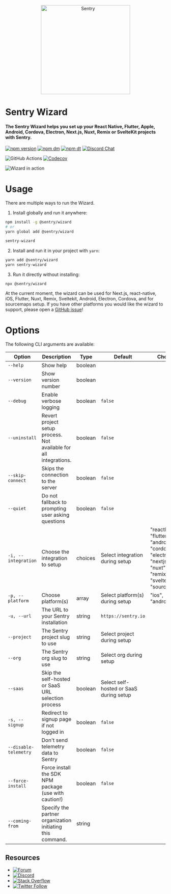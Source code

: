 <p align="center">
  <a href="https://sentry.io/?utm_source=github&utm_medium=logo" target="_blank">
    <picture>
      <source srcset="https://sentry-brand.storage.googleapis.com/sentry-logo-white.png" media="(prefers-color-scheme: dark)" />
      <source srcset="https://sentry-brand.storage.googleapis.com/sentry-logo-black.png" media="(prefers-color-scheme: light), (prefers-color-scheme: no-preference)" />
      <img src="https://sentry-brand.storage.googleapis.com/sentry-logo-black.png" alt="Sentry" width="280">
    </picture>
  </a>
</p>

<h1>Sentry Wizard</h1>
<h4>The Sentry Wizard helps you set up your React Native, Flutter, Apple, Android, Cordova, Electron, Next.js, Nuxt, Remix or SvelteKit projects with Sentry.</h4>

[![npm version](https://img.shields.io/npm/v/@sentry/wizard.svg)](https://www.npmjs.com/package/@sentry/wizard)
[![npm dm](https://img.shields.io/npm/dm/@sentry/wizard.svg)](https://www.npmjs.com/package/@sentry/wizard)
[![npm dt](https://img.shields.io/npm/dt/@sentry/wizard.svg)](https://www.npmjs.com/package/@sentry/wizard)
[![Discord Chat](https://img.shields.io/discord/621778831602221064.svg)](https://discord.gg/Ww9hbqr)

![GitHub Actions](https://github.com/getsentry/sentry-wizard/actions/workflows/build.yml/badge.svg)
[![Codecov](https://codecov.io/gh/getsentry/sentry-wizard/graph/badge.svg?token=fQNlGihNOf)](https://codecov.io/gh/getsentry/sentry-wizard)

![Wizard in action](https://github.com/getsentry/sentry-wizard/raw/master/assets/wizard.mov.gif)

# Usage

There are multiple ways to run the Wizard.

1. Install globally and run it anywhere:

```bash
npm install -g @sentry/wizard
# or
yarn global add @sentry/wizard

sentry-wizard
```

2. Install and run it in your project with `yarn`:

```bash
yarn add @sentry/wizard
yarn sentry-wizard
```

3. Run it directly without installing:

```bash
npx @sentry/wizard
```

At the current moment, the wizard can be used for Next.js, react-native, iOS, Flutter, Nuxt, Remix, Sveltekit, Android, Electron, Cordova, and for sourcemaps setup. If you have other platforms you would like the wizard to support, please open a [GitHub issue](https://github.com/getsentry/sentry-wizard/issues)!

# Options

The following CLI arguments are available:

| Option                | Description                                                       | Type    | Default                                 | Choices                                                                                                                | Environment Variable         |
| --------------------- | ----------------------------------------------------------------- | ------- | --------------------------------------- | ---------------------------------------------------------------------------------------------------------------------- | ---------------------------- |
| `--help`              | Show help                                                         | boolean |                                         |                                                                                                                        |                              |
| `--version`           | Show version number                                               | boolean |                                         |                                                                                                                        |                              |
| `--debug`             | Enable verbose logging                                            | boolean | `false`                                 |                                                                                                                        | `SENTRY_WIZARD_DEBUG`        |
| `--uninstall`         | Revert project setup process. Not available for all integrations. | boolean | `false`                                 |                                                                                                                        | `SENTRY_WIZARD_UNINSTALL`    |
| `--skip-connect`      | Skips the connection to the server                                | boolean | `false`                                 |                                                                                                                        | `SENTRY_WIZARD_SKIP_CONNECT` |
| `--quiet`             | Do not fallback to prompting user asking questions                | boolean | `false`                                 |                                                                                                                        | `SENTRY_WIZARD_QUIET`        |
| `-i, --integration`   | Choose the integration to setup                                   | choices | Select integration during setup         | "reactNative", "flutter", ios", "android", "cordova", "electron", "nextjs", "nuxt", "remix", "sveltekit", "sourcemaps" | `SENTRY_WIZARD_INTEGRATION`  |
| `-p, --platform`      | Choose platform(s)                                                | array   | Select platform(s) during setup         | "ios", "android"                                                                                                       | `SENTRY_WIZARD_PLATFORM`     |
| `-u, --url`           | The URL to your Sentry installation                               | string  | `https://sentry.io`                     |                                                                                                                        | `SENTRY_WIZARD_URL`          |
| `--project`           | The Sentry project slug to use                                    | string  | Select project during setup             |                                                                                                                        |                              |
| `--org`               | The Sentry org slug to use                                        | string  | Select org during setup                 |                                                                                                                        |                              |
| `--saas`              | Skip the self-hosted or SaaS URL selection process                | boolean | Select self-hosted or SaaS during setup |                                                                                                                        |                              |
| `-s, --signup`        | Redirect to signup page if not logged in                          | boolean | `false`                                 |                                                                                                                        |                              |
| `--disable-telemetry` | Don't send telemetry data to Sentry                               | boolean | `false`                                 |                                                                                                                        |                              |
| `--force-install`     | Force install the SDK NPM package (use with caution!)             | boolean | `false`                                 |                                                                                                                        |                              |
| `--coming-from`       | Specify the partner organization initiating this command.         | string  |                                         |                                                                                                                        |                              |

## Resources

- [![Forum](https://img.shields.io/badge/forum-sentry-green.svg)](https://forum.sentry.io/c/sdks)
- [![Discord](https://img.shields.io/discord/621778831602221064)](https://discord.gg/Ww9hbqr)
- [![Stack Overflow](https://img.shields.io/badge/stack%20overflow-sentry-green.svg)](http://stackoverflow.com/questions/tagged/sentry)
- [![Twitter Follow](https://img.shields.io/twitter/follow/getsentry?label=getsentry&style=social)](https://twitter.com/intent/follow?screen_name=getsentry)
